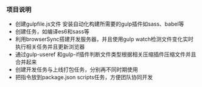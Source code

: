 ### 项目说明
+ 创建gulpfile.js文件 安装自动化构建所需要的gulp插件如sass、babel等
+ 创建任务，如编译es6和sass等
+ 利用browserSync搭建开发服务器，并且使用gulp watch检测文件变化实时执行相关任务并且更新浏览器
+ 通过gulp-useref 和gulp-if插件判断文件类型根据相关压缩插件压缩文件并且合并起来
+ 创建开发任务与上线打包任务，分别再不同时期使用
+ 把指令放到package.json scripts任务，方便团队协同开发
